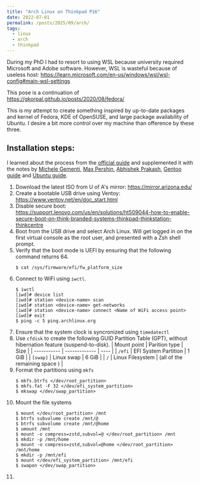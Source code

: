 ```yaml
---
title: "Arch Linux on Thinkpad P16"
date: 2022-07-01
permalink: /posts/2025/09/arch/
tags:
  - linux
  - arch
  - thinkpad
---
```


During my PhD I had to resort to using WSL because university required Microsoft and Adobe software. However, WSL is wasteful because of useless host: https://learn.microsoft.com/en-us/windows/wsl/wsl-config#main-wsl-settings

This pose is a continuation of https://gkorpal.github.io/posts/2020/08/fedora/

This is my attempt to create something inspired by up-to-date packages and kernel of Fedora, KDE of OpenSUSE, and large package availability of Ubuntu. I desire a bit more control over my machine than ofference by these three.

## Installation steps:
I learned about the process from the [official guide](https://wiki.archlinux.org/title/Installation_guide) and supplemented it with the notes by [Michele Gementi](https://gist.github.com/mjkstra/96ce7a5689d753e7a6bdd92cdc169bae), [Max Pershin](https://github.com/silentz/arch-linux-install-guide), [Abhishek Prakash](https://itsfoss.com/install-arch-linux/), [Gentoo guide](https://wiki.gentoo.org/wiki/Handbook:AMD64/Installation/Disks#Partitioning_the_disk_with_GPT_for_UEFI) and [Ubuntu guide](https://help.ubuntu.com/community/SwapFaq).

1. Download the latest ISO from U of A's mirror: https://mirror.arizona.edu/
2. Create a bootable USB drive using Ventoy: https://www.ventoy.net/en/doc_start.html
3. Disable secure boot: https://support.lenovo.com/us/en/solutions/ht509044-how-to-enable-secure-boot-on-think-branded-systems-thinkpad-thinkstation-thinkcentre
4. Boot from the USB drive and select Arch Linux. Will get logged in on the first virtual console as the root user, and presented with a Zsh shell prompt.
5. Verify that the boot mode is UEFI by ensuring that the following command returns 64.
    ````
    $ cat /sys/firmware/efi/fw_platform_size
    ````
6. Connect to WiFi using `iwctl`.
    ````
    $ iwctl
    [iwd]# device list
    [iwd]# station <device-name> scan
    [iwd]# station <device-name> get-networks
    [iwd]# station <device-name> connect <Name of WiFi access point>
    [iwd]# exit
    $ ping -c 5 ping.archlinux.org
    ````
7. Ensure that the system clock is syncronized using  `timedatectl`
8. Use `cfdisk` to create the following GUID Partition Table (GPT), without hibernation feature (suspend-to-disk).
    | Mount point | Parition type | Size |
    | ----------- | ------------- | ---- |
    | `/efi`     |  EFI System Partition | 1 GiB |
    | `[swap]`    | Linux swap |  6 GiB |
    | `/`         | Linux Filesystem | (all of the remaining space ) |
9. Format the partitions using `mkfs`
    ````
    $ mkfs.btrfs </dev/root_partition>
    $ mkfs.fat -F 32 </dev/efi_system_partition>
    $ mkswap </dev/swap_partition>
   
    ````
10. Mount the file systems
    ````
    $ mount </dev/root_partition> /mnt
    $ btrfs subvolume create /mnt/@
    $ btrfs subvolume create /mnt/@home
    $ umount /mnt
    $ mount -o compress=zstd,subvol=@ </dev/root_partition> /mnt
    $ mkdir -p /mnt/home
    $ mount -o compress=zstd,subvol=@home </dev/root_partition> /mnt/home
    $ mkdir -p /mnt/efi
    $ mount </dev/efi_system_partition> /mnt/efi
    $ swapon </dev/swap_partition>
    ````
11. 
